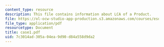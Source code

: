 ```yaml
---
content_type: resource
description: This file contains information about LCA of a Product.
file: https://ol-ocw-studio-app-production.s3.amazonaws.com/courses/esd-123j-systems-perspectives-on-industrial-ecology-spring-2006/7c3014ad305a04ea9d90d84a558d9da2_case1.pdf
file_type: application/pdf
resourcetype: Document
title: case1.pdf
uid: 7c3014ad-305a-04ea-9d90-d84a558d9da2
---
```

